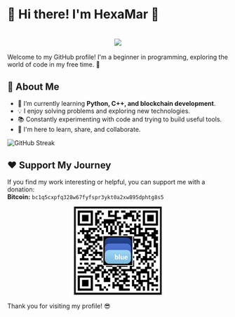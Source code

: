 # 👋 Hi there! I'm HexaMar 🚀
<h1 align="center">
</h1>
<p align="center">
  <img src="https://readme-typing-svg.herokuapp.com?font=Fira+Code&size=24&duration=4000&color=36A3F5&center=true&vCenter=true&lines=Welcome+to+my+GitHub!;I'm+a+Blockchain+Enthusiast;Exploring+Python+%26+C%2B%2B;Always+Learning!">
</p>


Welcome to my GitHub profile! I'm a beginner in programming, exploring the world of code in my free time. 🚀

## 🔧 About Me
- 🌱 I’m currently learning **Python, C++, and blockchain development**.
- 💡 I enjoy solving problems and exploring new technologies.
- 📚 Constantly experimenting with code and trying to build useful tools.
- 🚀 I'm here to learn, share, and collaborate.

![GitHub Streak](https://github-readme-streak-stats.herokuapp.com/?user=HexaMar&theme=radical)

## ❤️ Support My Journey
If you find my work interesting or helpful, you can support me with a donation:  
**Bitcoin:** `bc1q5cxpfq328w67fyfspr3ykt0a2xw895dphtg8s5`  

<p align="center">
  <img src="https://raw.githubusercontent.com/HexaMar/HexaMar/main/qr.png" alt="QR for Bitcoin donation" width="200">
</p>


Thank you for visiting my profile! 😎
